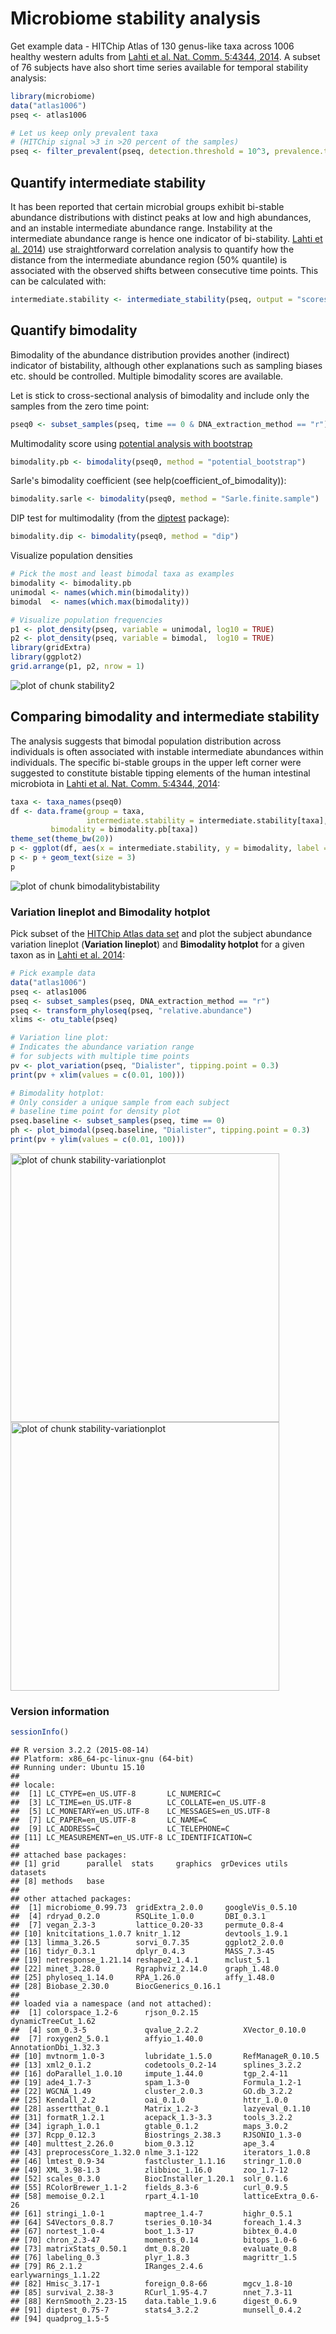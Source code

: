 # Microbiome stability analysis

Get example data - HITChip Atlas of 130 genus-like taxa across 1006 healthy western adults from [Lahti et al. Nat. Comm. 5:4344, 2014](http://www.nature.com/ncomms/2014/140708/ncomms5344/full/ncomms5344.html). A subset of 76 subjects have also short time series available for temporal stability analysis:


```r
library(microbiome)
data("atlas1006")
pseq <- atlas1006

# Let us keep only prevalent taxa
# (HITChip signal >3 in >20 percent of the samples)
pseq <- filter_prevalent(pseq, detection.threshold = 10^3, prevalence.threshold = 0.2)
```



## Quantify intermediate stability 

It has been reported that certain microbial groups exhibit bi-stable
abundance distributions with distinct peaks at low and high
abundances, and an instable intermediate abundance range. Instability
at the intermediate abundance range is hence one indicator of
bi-stability. [Lahti et
al. 2014](http://www.nature.com/ncomms/2014/140708/ncomms5344/full/ncomms5344.html))
use straightforward correlation analysis to quantify how the distance
from the intermediate abundance region (50% quantile) is associated
with the observed shifts between consecutive time points. This can be
calculated with:


```r
intermediate.stability <- intermediate_stability(pseq, output = "scores")
```


## Quantify bimodality 

Bimodality of the abundance distribution provides another (indirect)
indicator of bistability, although other explanations such as sampling
biases etc. should be controlled. Multiple bimodality scores are
available.

Let is stick to cross-sectional analysis of bimodality and include
only the samples from the zero time point:


```r
pseq0 <- subset_samples(pseq, time == 0 & DNA_extraction_method == "r")
```


Multimodality score using [potential analysis with
bootstrap](http://www.nature.com/ncomms/2014/140708/ncomms5344/full/ncomms5344.html)



```r
bimodality.pb <- bimodality(pseq0, method = "potential_bootstrap")
```

Sarle's bimodality coefficient (see help(coefficient_of_bimodality)):


```r
bimodality.sarle <- bimodality(pseq0, method = "Sarle.finite.sample")
```


DIP test for multimodality (from the [diptest](https://cran.r-project.org/web/packages/diptest/index.html) package):


```r
bimodality.dip <- bimodality(pseq0, method = "dip")
```


Visualize population densities 


```r
# Pick the most and least bimodal taxa as examples
bimodality <- bimodality.pb
unimodal <- names(which.min(bimodality))
bimodal  <- names(which.max(bimodality))

# Visualize population frequencies
p1 <- plot_density(pseq, variable = unimodal, log10 = TRUE) 
p2 <- plot_density(pseq, variable = bimodal,  log10 = TRUE) 
library(gridExtra)
library(ggplot2)
grid.arrange(p1, p2, nrow = 1)
```

![plot of chunk stability2](figure/stability2-1.png)


## Comparing bimodality and intermediate stability

The analysis suggests that bimodal population distribution across individuals is often associated with instable intermediate abundances within individuals. The specific bi-stable groups in the upper left corner were suggested to constitute bistable tipping elements of the human intestinal microbiota in [Lahti et al. Nat. Comm. 5:4344, 2014](http://www.nature.com/ncomms/2014/140708/ncomms5344/full/ncomms5344.html):


```r
taxa <- taxa_names(pseq0)
df <- data.frame(group = taxa,
                 intermediate.stability = intermediate.stability[taxa],
		 bimodality = bimodality.pb[taxa])
theme_set(theme_bw(20))
p <- ggplot(df, aes(x = intermediate.stability, y = bimodality, label = group))
p <- p + geom_text(size = 3)
p
```

![plot of chunk bimodalitybistability](figure/bimodalitybistability-1.png)


### Variation lineplot and Bimodality hotplot

Pick subset of the [HITChip Atlas data set](http://doi.org/10.5061/dryad.pk75d) and plot the subject abundance variation lineplot (**Variation lineplot**) and **Bimodality hotplot** for a given taxon as in [Lahti et al. 2014](http://www.nature.com/ncomms/2014/140708/ncomms5344/full/ncomms5344.html):


```r
# Pick example data
data("atlas1006")
pseq <- atlas1006
pseq <- subset_samples(pseq, DNA_extraction_method == "r")
pseq <- transform_phyloseq(pseq, "relative.abundance")
xlims <- otu_table(pseq)

# Variation line plot:
# Indicates the abundance variation range
# for subjects with multiple time points
pv <- plot_variation(pseq, "Dialister", tipping.point = 0.3)
print(pv + xlim(values = c(0.01, 100)))

# Bimodality hotplot:
# Only consider a unique sample from each subject
# baseline time point for density plot
pseq.baseline <- subset_samples(pseq, time == 0)
ph <- plot_bimodal(pseq.baseline, "Dialister", tipping.point = 0.3)
print(pv + ylim(values = c(0.01, 100)))
```

<img src="figure/stability-variationplot-1.png" title="plot of chunk stability-variationplot" alt="plot of chunk stability-variationplot" width="430px" /><img src="figure/stability-variationplot-2.png" title="plot of chunk stability-variationplot" alt="plot of chunk stability-variationplot" width="430px" />




### Version information


```r
sessionInfo()
```

```
## R version 3.2.2 (2015-08-14)
## Platform: x86_64-pc-linux-gnu (64-bit)
## Running under: Ubuntu 15.10
## 
## locale:
##  [1] LC_CTYPE=en_US.UTF-8       LC_NUMERIC=C              
##  [3] LC_TIME=en_US.UTF-8        LC_COLLATE=en_US.UTF-8    
##  [5] LC_MONETARY=en_US.UTF-8    LC_MESSAGES=en_US.UTF-8   
##  [7] LC_PAPER=en_US.UTF-8       LC_NAME=C                 
##  [9] LC_ADDRESS=C               LC_TELEPHONE=C            
## [11] LC_MEASUREMENT=en_US.UTF-8 LC_IDENTIFICATION=C       
## 
## attached base packages:
## [1] grid      parallel  stats     graphics  grDevices utils     datasets 
## [8] methods   base     
## 
## other attached packages:
##  [1] microbiome_0.99.73  gridExtra_2.0.0     googleVis_0.5.10   
##  [4] rdryad_0.2.0        RSQLite_1.0.0       DBI_0.3.1          
##  [7] vegan_2.3-3         lattice_0.20-33     permute_0.8-4      
## [10] knitcitations_1.0.7 knitr_1.12          devtools_1.9.1     
## [13] limma_3.26.5        sorvi_0.7.35        ggplot2_2.0.0      
## [16] tidyr_0.3.1         dplyr_0.4.3         MASS_7.3-45        
## [19] netresponse_1.21.14 reshape2_1.4.1      mclust_5.1         
## [22] minet_3.28.0        Rgraphviz_2.14.0    graph_1.48.0       
## [25] phyloseq_1.14.0     RPA_1.26.0          affy_1.48.0        
## [28] Biobase_2.30.0      BiocGenerics_0.16.1
## 
## loaded via a namespace (and not attached):
##  [1] colorspace_1.2-6      rjson_0.2.15          dynamicTreeCut_1.62  
##  [4] som_0.3-5             qvalue_2.2.2          XVector_0.10.0       
##  [7] roxygen2_5.0.1        affyio_1.40.0         AnnotationDbi_1.32.3 
## [10] mvtnorm_1.0-3         lubridate_1.5.0       RefManageR_0.10.5    
## [13] xml2_0.1.2            codetools_0.2-14      splines_3.2.2        
## [16] doParallel_1.0.10     impute_1.44.0         tgp_2.4-11           
## [19] ade4_1.7-3            spam_1.3-0            Formula_1.2-1        
## [22] WGCNA_1.49            cluster_2.0.3         GO.db_3.2.2          
## [25] Kendall_2.2           oai_0.1.0             httr_1.0.0           
## [28] assertthat_0.1        Matrix_1.2-3          lazyeval_0.1.10      
## [31] formatR_1.2.1         acepack_1.3-3.3       tools_3.2.2          
## [34] igraph_1.0.1          gtable_0.1.2          maps_3.0.2           
## [37] Rcpp_0.12.3           Biostrings_2.38.3     RJSONIO_1.3-0        
## [40] multtest_2.26.0       biom_0.3.12           ape_3.4              
## [43] preprocessCore_1.32.0 nlme_3.1-122          iterators_1.0.8      
## [46] lmtest_0.9-34         fastcluster_1.1.16    stringr_1.0.0        
## [49] XML_3.98-1.3          zlibbioc_1.16.0       zoo_1.7-12           
## [52] scales_0.3.0          BiocInstaller_1.20.1  solr_0.1.6           
## [55] RColorBrewer_1.1-2    fields_8.3-6          curl_0.9.5           
## [58] memoise_0.2.1         rpart_4.1-10          latticeExtra_0.6-26  
## [61] stringi_1.0-1         maptree_1.4-7         highr_0.5.1          
## [64] S4Vectors_0.8.7       tseries_0.10-34       foreach_1.4.3        
## [67] nortest_1.0-4         boot_1.3-17           bibtex_0.4.0         
## [70] chron_2.3-47          moments_0.14          bitops_1.0-6         
## [73] matrixStats_0.50.1    dmt_0.8.20            evaluate_0.8         
## [76] labeling_0.3          plyr_1.8.3            magrittr_1.5         
## [79] R6_2.1.2              IRanges_2.4.6         earlywarnings_1.1.22 
## [82] Hmisc_3.17-1          foreign_0.8-66        mgcv_1.8-10          
## [85] survival_2.38-3       RCurl_1.95-4.7        nnet_7.3-11          
## [88] KernSmooth_2.23-15    data.table_1.9.6      digest_0.6.9         
## [91] diptest_0.75-7        stats4_3.2.2          munsell_0.4.2        
## [94] quadprog_1.5-5
```

